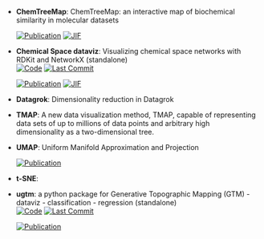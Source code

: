 



- **ChemTreeMap**: ChemTreeMap: an interactive map of biochemical similarity in molecular datasets  

    [![Publication](https://img.shields.io/badge/Publication-Citations:16-blue?style=for-the-badge&logo=bookstack)](https://doi.org/10.1093%2Fbioinformatics%2Fbtw523) 
    [![JIF](https://img.shields.io/badge/Impact_Factor-4.40-purple?style=for-the-badge&logo=academia)](https://doi.org/10.1093%2Fbioinformatics%2Fbtw523)



- **Chemical Space dataviz**: Visualizing chemical space networks with RDKit and NetworkX (standalone)  
    [![Code](https://img.shields.io/github/stars/vfscalfani/CSN_tutorial?style=for-the-badge&logo=github)](https://github.com/vfscalfani/CSN_tutorial) 
    [![Last Commit](https://img.shields.io/github/last-commit/vfscalfani/CSN_tutorial?style=for-the-badge&logo=github)](https://github.com/vfscalfani/CSN_tutorial) 

    [![Publication](https://img.shields.io/badge/Publication-Citations:26-blue?style=for-the-badge&logo=bookstack)](https://doi.org/10.1186/s13321-022-00664-x) 
    [![JIF](https://img.shields.io/badge/Impact_Factor-7.10-purple?style=for-the-badge&logo=academia)](https://doi.org/10.1186/s13321-022-00664-x)



- **Datagrok**: Dimensionality reduction in Datagrok  




- **TMAP**: A new data visualization method, TMAP, capable of representing data sets of up to millions of data points and arbitrary high dimensionality as a two-dimensional tree.  




- **UMAP**: Uniform Manifold Approximation and Projection  

    [![Publication](https://img.shields.io/badge/Publication-Citations:6482-blue?style=for-the-badge&logo=bookstack)](https://doi.org/10.21105/joss.00861) 



- **t-SNE**:   




- **ugtm**: a python package for Generative Topographic Mapping (GTM) - dataviz - classification - regression (standalone)  
    [![Code](https://img.shields.io/github/stars/hagax8/ugtm?style=for-the-badge&logo=github)](https://github.com/hagax8/ugtm) 
    [![Last Commit](https://img.shields.io/github/last-commit/hagax8/ugtm?style=for-the-badge&logo=github)](https://github.com/hagax8/ugtm) 

    [![Publication](https://img.shields.io/badge/Publication-Citations:10-blue?style=for-the-badge&logo=bookstack)](https://doi.org/10.5334/jors.235) 


